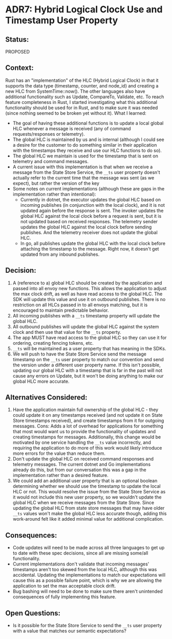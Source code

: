 # ADR7: Hybrid Logical Clock Use and Timestamp User Property

## Status: 

PROPOSED

## Context: 

Rust has an "implementation" of the HLC (Hybrid Logical Clock) in that it supports the data type (timestamp, counter, and node_id) and creating a new HLC from SystemTime::now(). The other languages also have additional functionality such as Update, CompareTo, Validate, etc. To reach feature completeness in Rust, I started investigating what this additional functionality should be used for in Rust, and to make sure it was needed (since nothing seemed to be broken yet without it). What I learned:
- The goal of having these additional functions is to update a local global HLC whenever a message is received (any of command requests/responses or telemetry).
- The global HLC is maintained by us and is internal (although I could see a desire for the customer to do something similar in their application with the timestamps they receive and use our HLC functions to do so).
- The global HLC we maintain is used for the timestamp that is sent on telemetry and command messages.
- A current issue with this implementation is that when we receive a message from the State Store Service, the `__ts` user property doesn't actually refer to the current time that the message was sent (as we expect), but rather the version of the key
- Some notes on current implementations (although these are gaps in the implementation rather than intentional):
  - Currently in dotnet, the executor updates the global HLC based on incoming publishes (in conjunction with the local clock), and it is not updated again before the response is sent. The invoker updates the global HLC against the local clock before a request is sent, but it is not updated based on received responses. The telemetry sender updates the global HLC against the local clock before sending publishes. And the telemetry receiver does not update the global HLC.
  - In go, all publishes update the global HLC with the local clock before attaching the timestamp to the message. Right now, it doesn't get updated from any inbound publishes.


## Decision: 

1. A (reference to a) global HLC should be created by the application and passed into all envoy new functions. This allows the application to adjust the max clock drift, as well as have read access to the global HLC. The SDK will update this value and use it on outbound publishes. There is no restriction on all HLCs passed in to all envoys matching, but it is encouraged to maintain predictable behavior.
1. All incoming publishes with a `__ts` timestamp property will update the global HLC.
1. All outbound publishes will update the global HLC against the system clock and then use that value for the `__ts` property.
1. The app MUST have read access to the global HLC so they can use it for ordering, creating fencing tokens, etc.
1. `__ts` will be maintained as a user property that has meaning in the SDKs.
1. We will push to have the State Store Service send the message timestamp on the `__ts` user property to match our convention and send the version under a different user property name. If this isn't possible, updating our global HLC with a timestamp that is far in the past will not cause any errors on Update, but it won't be doing anything to make our global HLC more accurate.

## Alternatives Considered:

1. Have the application maintain full ownership of the global HLC - they could update it on any timestamps received (and not update it on State Store timestamps received), and create timestamps from it for outgoing messages. Cons: Adds a lot of overhead for applications for something that most would want us to provide the functionality of updates and creating timestamps for messages. Additionally, this change would be motivated by one service handling the `__ts` value incorrectly, and requiring the application to do more of this work would likely introduce more errors for the value than reduce them.
1. Don't update the global HLC on received command responses and telemetry messages. The current dotnet and Go implementations already do this, but from our conversation this was a gap in the implementation rather than a desired feature.
1. We could add an additional user property that is an optional boolean determining whether we should use the timestamp to update the local HLC or not. This would resolve the issue from the State Store Service as it would not include this new user property, so we wouldn't update the global HLC when we receive messages from the State Store. Since updating the global HLC from state store messages that may have older `__ts` values won't make the global HLC less accurate though, adding this work-around felt like it added minimal value for additional complication.


## Consequences:
- Code updates will need to be made across all three languages to get up to date with these spec decisions, since all are missing some/all functionality.
- Current implementations don't validate that incoming messages' timestamps aren't too skewed from the local HLC, although this was accidental. Updating the implementations to match our expectations will cause this as a possible failure point, which is why we are allowing the application to set the max acceptable clock drift.
- Bug bashing will need to be done to make sure there aren't unintended consequences of fully implementing this feature.

## Open Questions:
- Is it possible for the State Store Service to send the `__ts` user property with a value that matches our semantic expectations?
